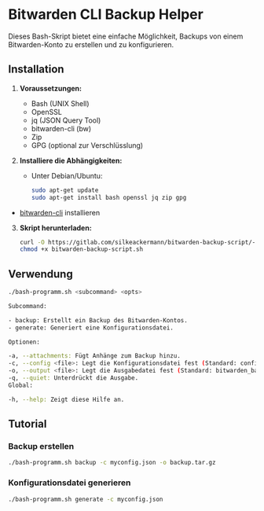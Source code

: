 # Bitwarden CLI Backup Helper

Dieses Bash-Skript bietet eine einfache Möglichkeit, Backups von einem Bitwarden-Konto zu erstellen und zu konfigurieren.

## Installation

1. **Voraussetzungen:**
   - Bash (UNIX Shell)
   - OpenSSL
   - jq (JSON Query Tool)
   - bitwarden-cli (bw)
   - Zip
   - GPG (optional zur Verschlüsslung)

2. **Installiere die Abhängigkeiten:**

   - Unter Debian/Ubuntu:

     ```bash
     sudo apt-get update
     sudo apt-get install bash openssl jq zip gpg
     ```
  
  - [bitwarden-cli](https://bitwarden.com/de-DE/help/cli/#tab-nativ-ausf%C3%BChrbar-bI3gMs3A3z4pl0fwvRie9) installieren 

3. **Skript herunterladen:**

   ```bash
   curl -O https://gitlab.com/silkeackermann/bitwarden-backup-script/-/raw/main/bitwarden-backup-script.sh
   chmod +x bitwarden-backup-script.sh

## Verwendung

```bash
./bash-programm.sh <subcommand> <opts>

Subcommand:

- backup: Erstellt ein Backup des Bitwarden-Kontos.
- generate: Generiert eine Konfigurationsdatei.

Optionen:

-a, --attachments: Fügt Anhänge zum Backup hinzu.
-c, --config <file>: Legt die Konfigurationsdatei fest (Standard: config.json).
-o, --output <file>: Legt die Ausgabedatei fest (Standard: bitwarden_backup_<timestamp>.tar.gz).
-q, --quiet: Unterdrückt die Ausgabe.
Global:

-h, --help: Zeigt diese Hilfe an.
```

## Tutorial

### Backup erstellen

```bash
./bash-programm.sh backup -c myconfig.json -o backup.tar.gz
```

### Konfigurationsdatei generieren

```bash
./bash-programm.sh generate -c myconfig.json
```







